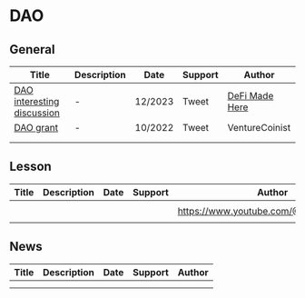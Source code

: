 # DAO





## General

| Title                                                        | Description | Date    | Support | Author                                               |
| ------------------------------------------------------------ | ----------- | ------- | ------- | ---------------------------------------------------- |
| [DAO interesting discussion](https://twitter.com/lemiscate/status/1731733933304291701) | -           | 12/2023 | Tweet   | [DeFi Made Here](https://twitter.com/DeFi_Made_Here) |
| [DAO grant](https://twitter.com/VentureCoinist/status/1580742921745494018) | -           | 10/2022 | Tweet   | VentureCoinist                                       |
|                                                              |             |         |         |                                                      |
|                                                              |             |         |         |                                                      |

## Lesson

| Title | Description | Date | Support | Author                                   |
| ----- | ----------- | ---- | ------- | ---------------------------------------- |
|       |             |      |         |                                          |
|       |             |      |         | https://www.youtube.com/@DistributedLab) |
|       |             |      |         |                                          |



## News

| Title | Description | Date | Support | Author |
| ----- | ----------- | ---- | ------- | ------ |
|       |             |      |         |        |
|       |             |      |         |        |
